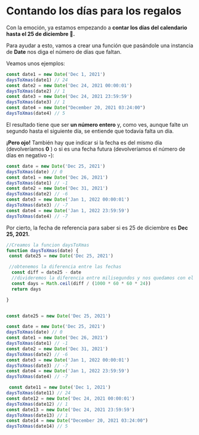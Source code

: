 # Contando los días para los regalos

Con la emoción, ya estamos empezando a **contar los días del calendario hasta el 25 de diciembre 📆.**

Para ayudar a esto, vamos a crear una función que pasándole una instancia de **Date** nos diga el número de días que faltan.

Veamos unos ejemplos:

```javascript
const date1 = new Date('Dec 1, 2021')
daysToXmas(date1) // 24
const date2 = new Date('Dec 24, 2021 00:00:01')
daysToXmas(date2) // 1
const date3 = new Date('Dec 24, 2021 23:59:59')
daysToXmas(date3) // 1
const date4 = new Date("December 20, 2021 03:24:00")
daysToXmas(date4) // 5
```

El resultado tiene que ser **un número entero** y, como ves, aunque falte un segundo hasta el siguiente día, se entiende que todavía falta un día.

**¡Pero ojo!** También hay que indicar si la fecha es del mismo día (devolveríamos **0** ) o si es una fecha futura (devolveríamos el número de días en negativo  **-**):

  
  ```javascript
const date = new Date('Dec 25, 2021')
daysToXmas(date) // 0
const date1 = new Date('Dec 26, 2021')
daysToXmas(date1) // -1
const date2 = new Date('Dec 31, 2021')
daysToXmas(date2) // -6
const date3 = new Date('Jan 1, 2022 00:00:01')
daysToXmas(date3) // -7
const date4 = new Date('Jan 1, 2022 23:59:59')
daysToXmas(date4) // -7

  ```
Por cierto, la fecha de referencia para saber si es 25 de diciembre es **Dec 25, 2021.**


```javascript
//Creamos la funcion daysToXmas
function daysToXmas(date) {
 const date25 = new Date('Dec 25, 2021')

 //obtenemos la diferencia entre las fechas
  const diff = date25 - date
  //divideremos la diferencia entre milisegundos y nos quedamos con el numero de dias
  const days = Math.ceil(diff / (1000 * 60 * 60 * 24))
  return days

}


const date25 = new Date('Dec 25, 2021')

const date = new Date('Dec 25, 2021')
daysToXmas(date) // 0
const date1 = new Date('Dec 26, 2021')
daysToXmas(date1) // -1
const date2 = new Date('Dec 31, 2021')
daysToXmas(date2) // -6
const date3 = new Date('Jan 1, 2022 00:00:01')
daysToXmas(date3) // -7
const date4 = new Date('Jan 1, 2022 23:59:59')
daysToXmas(date4) // -7

 const date11 = new Date('Dec 1, 2021')
daysToXmas(date11) // 24
const date12 = new Date('Dec 24, 2021 00:00:01')
daysToXmas(date12) // 1
const date13 = new Date('Dec 24, 2021 23:59:59')
daysToXmas(date13) // 1
const date14 = new Date("December 20, 2021 03:24:00")
daysToXmas(date14) // 5

  
  ```